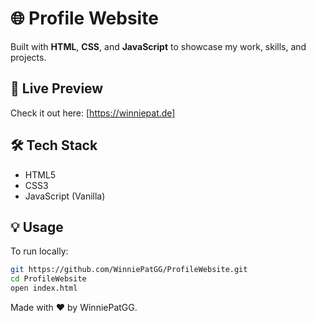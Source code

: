 # 🌐 Profile Website
Built with **HTML**, **CSS**, and **JavaScript** to showcase my work, skills, and projects.

## 📁 Live Preview

Check it out here: [https://winniepat.de]

## 🛠️ Tech Stack

- HTML5
- CSS3
- JavaScript (Vanilla)

## 💡 Usage

To run locally:

```bash
git https://github.com/WinniePatGG/ProfileWebsite.git
cd ProfileWebsite
open index.html
```

Made with ❤️ by WinniePatGG.